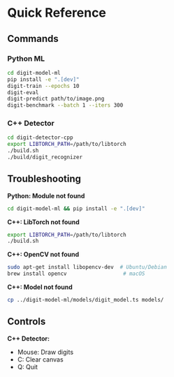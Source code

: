# Quick Reference

## Commands

### Python ML

```bash
cd digit-model-ml
pip install -e ".[dev]"
digit-train --epochs 10
digit-eval
digit-predict path/to/image.png
digit-benchmark --batch 1 --iters 300
```

### C++ Detector

```bash
cd digit-detector-cpp
export LIBTORCH_PATH=/path/to/libtorch
./build.sh
./build/digit_recognizer
```

## Troubleshooting

**Python: Module not found**
```bash
cd digit-model-ml && pip install -e ".[dev]"
```

**C++: LibTorch not found**
```bash
export LIBTORCH_PATH=/path/to/libtorch
./build.sh
```

**C++: OpenCV not found**
```bash
sudo apt-get install libopencv-dev  # Ubuntu/Debian
brew install opencv                  # macOS
```

**C++: Model not found**
```bash
cp ../digit-model-ml/models/digit_model.ts models/
```

## Controls

**C++ Detector:**
- Mouse: Draw digits
- C: Clear canvas  
- Q: Quit

